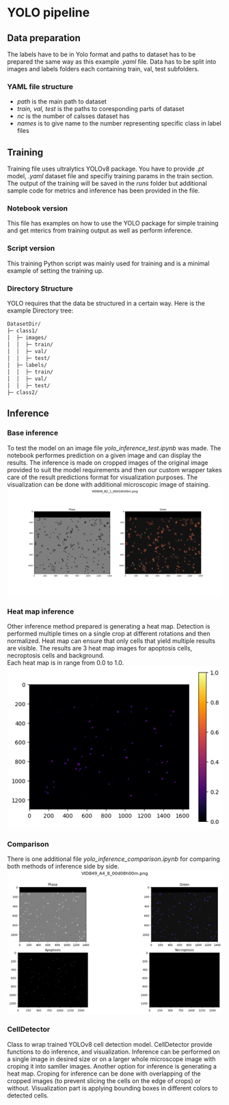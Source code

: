 # YOLO pipeline

## Data preparation
The labels have to be in Yolo format and paths to dataset has to be prepared the same way as this example *.yaml* file.
Data has to be split into images and labels folders each containing train, val, test subfolders.
### YAML file structure
- *path* is the main path to dataset
- *train, val, test* is the paths to coresponding parts of dataset
- *nc* is the number of calsses dataset has
- *names* is to give name to the number representing specific class in label files

## Training
Training file uses ultralytics YOLOv8 package. You have to provide *.pt* model, *.yaml* dataset file and specifiy training params in the train section.
The output of the training will be saved in the *runs* folder but additional sample code for metrics and inference has been provided in the file.
### Notebook version
This file has examples on how to use the YOLO package for simple training and get mterics from training output as well as perform inference.
### Script version
This training Python script was mainly used for training and is a minimal example of setting the training up.
### Directory Structure
YOLO requires that the data be structured in a certain way. Here is the example Directory tree:    
```
DatasetDir/
├─ class1/
│  ├─ images/
│  │  ├─ train/
│  │  ├─ val/
│  │  ├─ test/
│  ├─ labels/
│  │  ├─ train/
│  │  ├─ val/
│  │  ├─ test/
├─ class2/
```
## Inference
### Base inference
To test the model on an image file *yolo_inference_test.ipynb* was made. The notebook performes prediction on a given image and can display the results. The inference is made on cropped images of the  original image provided to suit the model requirements and then our custom wrapper takes care of the result predictions format for visualization purposes. The visualization can be done with additional microscopic image of staining.  
![example2](../docs/cell_example.png)
### Heat map inference
Other inference method prepared is generating a heat map. Detection is performed multiple times on a single crop at different rotations and then normalized. Heat map can ensure that only cells that yield multiple results are visible.
The results are 3 heat map images for apoptosis cells, necroptosis cells and background.     
Each heat map is in range from 0.0 to 1.0.     
![example3](../docs/heatmap_example.png)
### Comparison
There is one additional file *yolo_inference_comparison.ipynb* for comparing both methods of inference side by side.
![example4](../docs/apoptosis_2.png)
### CellDetector
Class to wrap trained YOLOv8 cell detection model. CellDetector provide functions to do inference, and visualization.
Inference can be performed on a single image in desired size or on a larger whole microscope image with croping it into samller images. 
Another option for inference is generating a heat map.
Croping for inference can be done with overlapping of the cropped images (to prevent slicing the cells on the edge of crops) or without.
Visualization part is applying bounding boxes in different colors to detected cells.   